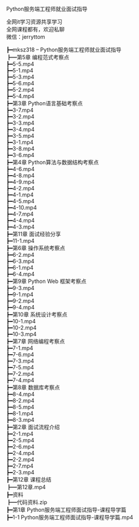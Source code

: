 Python服务端工程师就业面试指导

全网it学习资源共享学习<br>全网课程都有，欢迎私聊<br>微信：jerryttom<br>

┣━mksz318 – Python服务端工程师就业面试指导<br> ┣━第5章 编程范式考察点<br> ┣━5-5.mp4<br> ┣━5-1.mp4<br> ┣━5-3.mp4<br> ┣━5-6.mp4<br> ┣━5-2.mp4<br> ┣━5-4.mp4<br> ┣━第3章 Python语言基础考察点<br> ┣━3-7.mp4<br> ┣━3-2.mp4<br> ┣━3-3.mp4<br> ┣━3-4.mp4<br> ┣━3-5.mp4<br> ┣━3-1.mp4<br> ┣━3-8.mp4<br> ┣━3-6.mp4<br> ┣━第4章 Python算法与数据结构考察点<br> ┣━4-6.mp4<br> ┣━4-8.mp4<br> ┣━4-9.mp4<br> ┣━4-2.mp4<br> ┣━4-1.mp4<br> ┣━4-5.mp4<br> ┣━4-10.mp4<br> ┣━4-7.mp4<br> ┣━4-4.mp4<br> ┣━4-3.mp4<br> ┣━第11章 面试经验分享<br> ┣━11-1.mp4<br> ┣━第6章 操作系统考察点<br> ┣━6-2.mp4<br> ┣━6-3.mp4<br> ┣━6-1.mp4<br> ┣━6-4.mp4<br> ┣━第9章 Python Web 框架考察点<br> ┣━9-3.mp4<br> ┣━9-1.mp4<br> ┣━9-2.mp4<br> ┣━9-4.mp4<br> ┣━第10章 系统设计考察点<br> ┣━10-1.mp4<br> ┣━10-2.mp4<br> ┣━10-3.mp4<br> ┣━第7章 网络编程考察点<br> ┣━7-1.mp4<br> ┣━7-6.mp4<br> ┣━7-3.mp4<br> ┣━7-5.mp4<br> ┣━7-2.mp4<br> ┣━7-4.mp4<br> ┣━第8章 数据库考察点<br> ┣━8-4.mp4<br> ┣━8-2.mp4<br> ┣━8-5.mp4<br> ┣━8-1.mp4<br> ┣━8-3.mp4<br> ┣━第2章 面试流程介绍<br> ┣━2-1.mp4<br> ┣━2-5.mp4<br> ┣━2-6.mp4<br> ┣━2-4.mp4<br> ┣━2-2.mp4<br> ┣━2-7.mp4<br> ┣━2-3.mp4<br> ┣━第12章 课程总结<br> ┣━第12章.mp4<br> ┣━资料<br> ┣━代码资料.zip<br> ┣━第1章 Python服务端工程师面试指导-课程导学篇<br> ┣━1-1 Python服务端工程师面试指导-课程导学篇.mp4